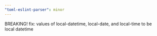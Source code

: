 ```yaml
---
"toml-eslint-parser": minor
---
```


BREAKING! fix: values of local-datetime, local-date, and local-time to be local datetime

